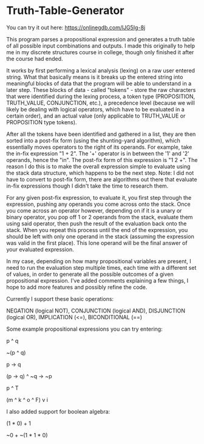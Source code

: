 # Truth-Table-Generator
You can try it out here:
https://onlinegdb.com/lJG5Ig-8j

This program parses a propositional expression and generates a truth table of all possible input combinations and outputs. I made this originally to help me in my discrete structures course in college, though only finished it after the course had ended.

It works by first performing a lexical analysis (lexing) on a raw user entered string. What that basically means is it breaks up the entered string into meaningful blocks of data that the program will be able to understand in a later step. These blocks of data - called "tokens" - store the raw characters that were identified during the lexing process, a token type (PROPOSITION, TRUTH_VALUE, CONJUNCTION, etc.), a precedence level (because we will likely be dealing with logical operators, which have to be evaluated in a certain order), and an actual value (only applicable to TRUTH_VALUE or PROPOSITION type tokens). 

After all the tokens have been identified and gathered in a list, they are then sorted into a post-fix form (using the shunting-yard algorithm), which essentially moves operators to the right of its operands. For example, take the in-fix expression "1 + 2". The '+' operator is in between the '1' and '2' operands, hence the "in". The post-fix form of this expression is "1 2 +". The reason I do this is to make the overall expression simple to evaluate using the stack data structure, which happens to be the next step. Note: I did not have to convert to post-fix form, there are algorithms out there that evaluate in-fix expressions though I didn't take the time to research them. 

For any given post-fix expression, to evaluate it, you first step through the expression, pushing any operands you come across onto the stack. Once you come across an operator however, depending on if it is a unary or binary operator, you pop off 1 or 2 operands from the stack, evaluate them using said operator, then push the result of the evaluation back onto the stack. When you repeat this process until the end of the expression, you should be left with only one operand in the stack (assuming the expression was valid in the first place). This lone operand will be the final answer of your evaluated expression.

In my case, depending on how many propositional variables are present, I need to run the evaluation step multiple times, each time with a different set of values, in order to generate all the possible outcomes of a given propositional expression. I've added comments explaining a few things, I hope to add more features and possibly refine the code.

Currently I support these basic operations:

NEGATION (logical NOT), 
CONJUNCTION (logical AND), 
DISJUNCTION (logical OR), 
IMPLICATION (<=), 
BICONDITIONAL (==)

Some example propositional expressions you can try entering:

p ^ q

~(p ^ q)

p -> q

(p -> q) ^ ~q -> ~p

p ^ T

(m ^ k ^ o ^ F) v i

I also added support for boolean algebra:

(1 * 0) + 1

~0 + ~(1 * 1 * 0)


     
